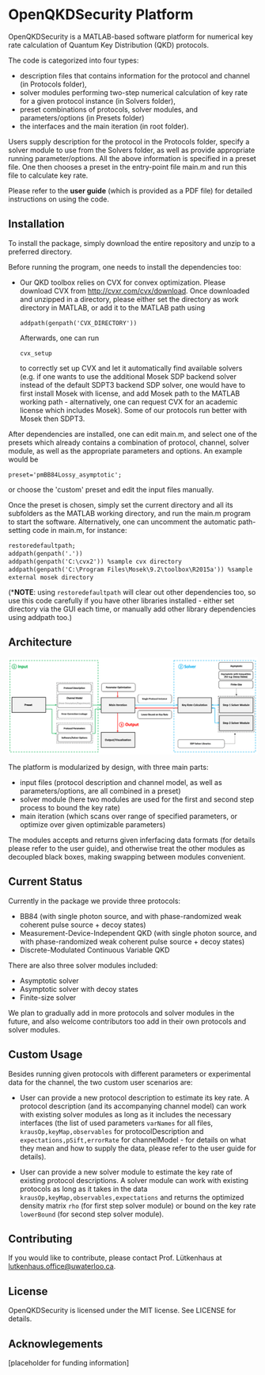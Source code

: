 # OpenQKDSecurity Platform

OpenQKDSecurity is a MATLAB-based software platform for numerical key rate calculation of Quantum Key Distribution (QKD) protocols.

The code is categorized into four types: 
- description files that contains information for the protocol and channel (in Protocols folder), 
- solver modules performing two-step numerical calculation of key rate for a given protocol instance (in Solvers folder), 
- preset combinations of protocols, solver modules, and parameters/options (in Presets folder)
- the interfaces and the main iteration (in root folder).

Users supply description for the protocol in the Protocols folder, specify a solver module to use from the Solvers folder, as well as provide appropriate running parameter/options. All the above information is specified in a preset file. One then chooses a preset in the entry-point file main.m and run this file to calculate key rate.

Please refer to the **user guide** (which is provided as a PDF file) for detailed instructions on using the code.

## Installation

To install the package, simply download the entire repository and unzip to a preferred directory.

Before running the program, one needs to install the dependencies too:
- Our QKD toolbox relies on CVX for convex optimization. Please download CVX from http://cvxr.com/cvx/download. Once downloaded and unzipped in a directory, please either set the directory as work directory in MATLAB, or add it to the MATLAB path using 

    ```
	addpath(genpath('CVX_DIRECTORY'))
    ```

	Afterwards, one can run

	```
	cvx_setup
	```

	to correctly set up CVX and let it automatically find available solvers (e.g. if one wants to use the additional Mosek SDP backend solver instead of the default SDPT3 backend SDP solver, one would have to first install Mosek with license, and add Mosek path to the MATLAB working path - alternatively, one can request CVX for an academic license which includes Mosek). Some of our protocols run better with Mosek then SDPT3.

After dependencies are installed, one can edit main.m, and select one of the presets which already contains a combination of protocol, channel, solver module, as well as the appropriate parameters and options. An example would be

```
preset='pmBB84Lossy_asymptotic';
```

or choose the 'custom' preset and edit the input files manually. 

Once the preset is chosen, simply set the current directory and all its subfolders as the MATLAB working directory, and run the main.m program to start the software. Alternatively, one can uncomment the automatic path-setting code in main.m, for instance:

```
restoredefaultpath;
addpath(genpath('.'))
addpath(genpath('C:\cvx2')) %sample cvx directory
addpath(genpath('C:\Program Files\Mosek\9.2\toolbox\R2015a')) %sample external mosek directory
```

(***NOTE**: using ```restoredefaultpath``` will clear out other dependencies too, so use this code carefully if you have other libraries installed - either set directory via the GUI each time, or manually add other library dependencies using addpath too.)


## Architecture
<img src="fig1.png" width="800">

The platform is modularized by design, with three main parts: 
- input files (protocol description and channel model, as well as parameters/options, are all combined in a preset)
- solver module (here two modules are used for the first and second step process to bound the key rate)
- main iteration (which scans over range of specified parameters, or optimize over given optimizable parameters)

The modules accepts and returns given inferfacing data formats (for details please refer to the user guide), and otherwise treat the other modules as decoupled black boxes, making swapping between modules convenient.

## Current Status

Currently in the package we provide three protocols:

- BB84 (with single photon source, and with phase-randomized weak coherent pulse source + decoy states)
- Measurement-Device-Independent QKD (with single photon source, and with phase-randomized weak coherent pulse source + decoy states)
- Discrete-Modulated Continuous Variable QKD

There are also three solver modules included:
- Asymptotic solver
- Asymptotic solver with decoy states
- Finite-size solver

We plan to gradually add in more protocols and solver modules in the future, and also welcome contributors too add in their own protocols and solver modules.

## Custom Usage

Besides running given protocols with different parameters or experimental data for the channel, the two custom user scenarios are:

- User can provide a new protocol description to estimate its key rate. A protocol description (and its accompanying channel model) can work with existing solver modules as long as it includes the necessary interfaces (the list of used parameters ``varNames`` for all files, ``krausOp,keyMap,observables`` for protocolDescription and ``expectations,pSift,errorRate`` for channelModel - for details on what they mean and how to supply the data, please refer to the user guide for details).

- User can provide a new solver module to estimate the key rate of existing protocol descriptions. A solver module can work with existing protocols as long as it takes in the data ``krausOp,keyMap,observables,expectations`` and returns the optimized density matrix ``rho`` (for first step solver module) or bound on the key rate ``lowerBound`` (for second step solver module).

## Contributing

If you would like to contribute, please contact Prof. Lütkenhaus at lutkenhaus.office@uwaterloo.ca.

## License

OpenQKDSecurity is licensed under the MIT license. See LICENSE for details.

## Acknowlegements

[placeholder for funding information]
